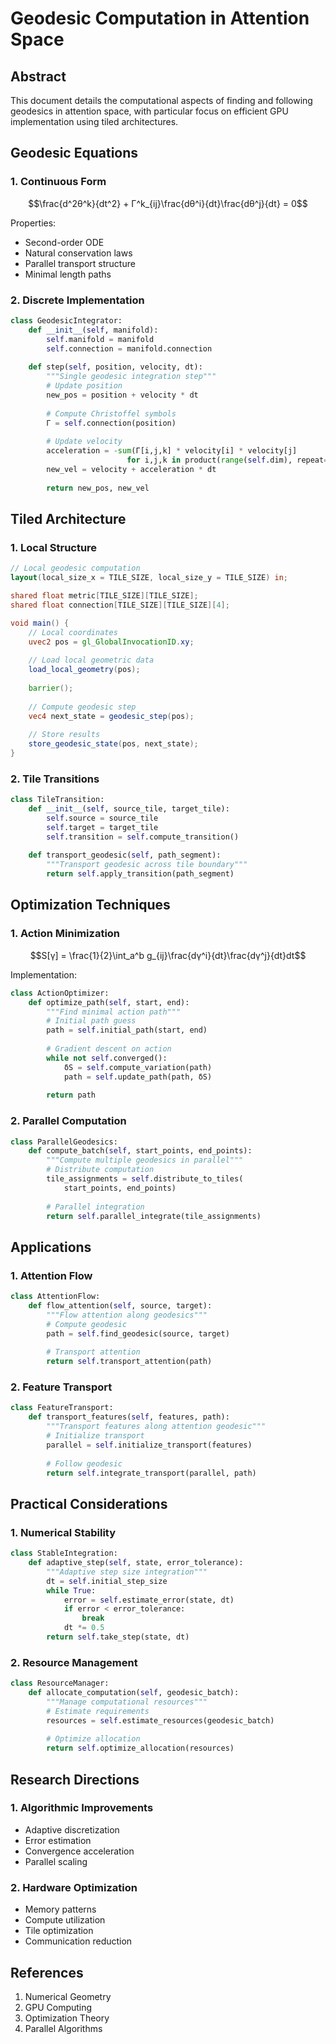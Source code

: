 # Geodesic Computation in Attention Space

## Abstract

This document details the computational aspects of finding and following geodesics in attention space, with particular focus on efficient GPU implementation using tiled architectures.

## Geodesic Equations

### 1. Continuous Form
```math
\frac{d^2θ^k}{dt^2} + Γ^k_{ij}\frac{dθ^i}{dt}\frac{dθ^j}{dt} = 0
```

Properties:
- Second-order ODE
- Natural conservation laws
- Parallel transport structure
- Minimal length paths

### 2. Discrete Implementation
```python
class GeodesicIntegrator:
    def __init__(self, manifold):
        self.manifold = manifold
        self.connection = manifold.connection
        
    def step(self, position, velocity, dt):
        """Single geodesic integration step"""
        # Update position
        new_pos = position + velocity * dt
        
        # Compute Christoffel symbols
        Γ = self.connection(position)
        
        # Update velocity
        acceleration = -sum(Γ[i,j,k] * velocity[i] * velocity[j] 
                          for i,j,k in product(range(self.dim), repeat=3))
        new_vel = velocity + acceleration * dt
        
        return new_pos, new_vel
```

## Tiled Architecture

### 1. Local Structure
```glsl
// Local geodesic computation
layout(local_size_x = TILE_SIZE, local_size_y = TILE_SIZE) in;

shared float metric[TILE_SIZE][TILE_SIZE];
shared float connection[TILE_SIZE][TILE_SIZE][4];

void main() {
    // Local coordinates
    uvec2 pos = gl_GlobalInvocationID.xy;
    
    // Load local geometric data
    load_local_geometry(pos);
    
    barrier();
    
    // Compute geodesic step
    vec4 next_state = geodesic_step(pos);
    
    // Store results
    store_geodesic_state(pos, next_state);
}
```

### 2. Tile Transitions
```python
class TileTransition:
    def __init__(self, source_tile, target_tile):
        self.source = source_tile
        self.target = target_tile
        self.transition = self.compute_transition()
    
    def transport_geodesic(self, path_segment):
        """Transport geodesic across tile boundary"""
        return self.apply_transition(path_segment)
```

## Optimization Techniques

### 1. Action Minimization
```math
S[γ] = \frac{1}{2}\int_a^b g_{ij}\frac{dγ^i}{dt}\frac{dγ^j}{dt}dt
```

Implementation:
```python
class ActionOptimizer:
    def optimize_path(self, start, end):
        """Find minimal action path"""
        # Initial path guess
        path = self.initial_path(start, end)
        
        # Gradient descent on action
        while not self.converged():
            δS = self.compute_variation(path)
            path = self.update_path(path, δS)
        
        return path
```

### 2. Parallel Computation
```python
class ParallelGeodesics:
    def compute_batch(self, start_points, end_points):
        """Compute multiple geodesics in parallel"""
        # Distribute computation
        tile_assignments = self.distribute_to_tiles(
            start_points, end_points)
        
        # Parallel integration
        return self.parallel_integrate(tile_assignments)
```

## Applications

### 1. Attention Flow
```python
class AttentionFlow:
    def flow_attention(self, source, target):
        """Flow attention along geodesics"""
        # Compute geodesic
        path = self.find_geodesic(source, target)
        
        # Transport attention
        return self.transport_attention(path)
```

### 2. Feature Transport
```python
class FeatureTransport:
    def transport_features(self, features, path):
        """Transport features along attention geodesic"""
        # Initialize transport
        parallel = self.initialize_transport(features)
        
        # Follow geodesic
        return self.integrate_transport(parallel, path)
```

## Practical Considerations

### 1. Numerical Stability
```python
class StableIntegration:
    def adaptive_step(self, state, error_tolerance):
        """Adaptive step size integration"""
        dt = self.initial_step_size
        while True:
            error = self.estimate_error(state, dt)
            if error < error_tolerance:
                break
            dt *= 0.5
        return self.take_step(state, dt)
```

### 2. Resource Management
```python
class ResourceManager:
    def allocate_computation(self, geodesic_batch):
        """Manage computational resources"""
        # Estimate requirements
        resources = self.estimate_resources(geodesic_batch)
        
        # Optimize allocation
        return self.optimize_allocation(resources)
```

## Research Directions

### 1. Algorithmic Improvements
- Adaptive discretization
- Error estimation
- Convergence acceleration
- Parallel scaling

### 2. Hardware Optimization
- Memory patterns
- Compute utilization
- Tile optimization
- Communication reduction

## References

1. Numerical Geometry
2. GPU Computing
3. Optimization Theory
4. Parallel Algorithms

